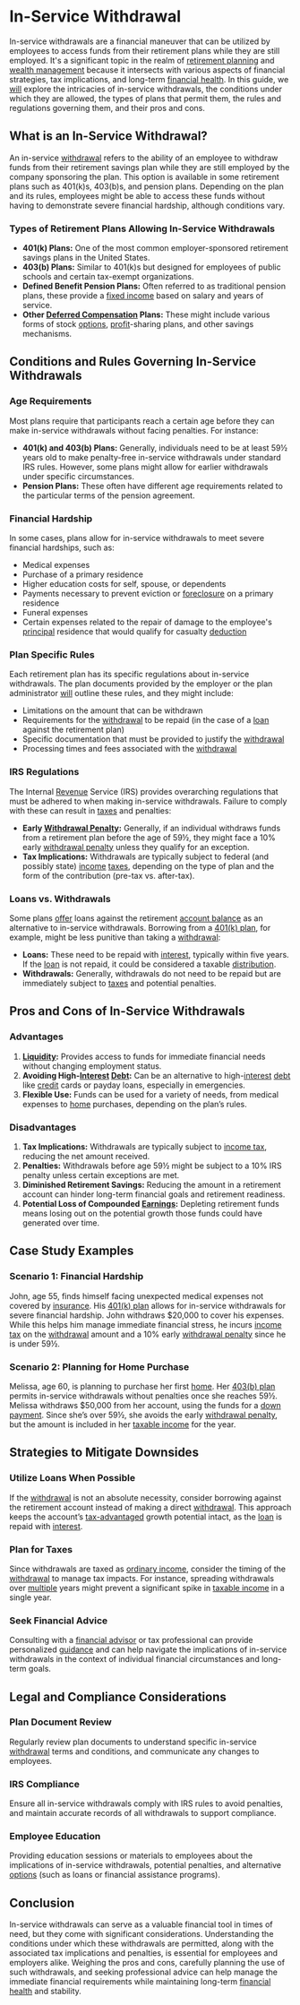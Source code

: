 # In-Service Withdrawal

In-service withdrawals are a financial maneuver that can be utilized by employees to access funds from their retirement plans while they are still employed. It's a significant topic in the realm of [retirement planning](../r/retirement_planning.md) and [wealth management](../w/wealth_management.md) because it intersects with various aspects of financial strategies, tax implications, and long-term [financial health](../f/financial_health.md). In this guide, we [will](../w/will.md) explore the intricacies of in-service withdrawals, the conditions under which they are allowed, the types of plans that permit them, the rules and regulations governing them, and their pros and cons.

## What is an In-Service Withdrawal?

An in-service [withdrawal](../w/withdrawal.md) refers to the ability of an employee to withdraw funds from their retirement savings plan while they are still employed by the company sponsoring the plan. This option is available in some retirement plans such as 401(k)s, 403(b)s, and pension plans. Depending on the plan and its rules, employees might be able to access these funds without having to demonstrate severe financial hardship, although conditions vary.

### Types of Retirement Plans Allowing In-Service Withdrawals

- **401(k) Plans:** One of the most common employer-sponsored retirement savings plans in the United States.
- **403(b) Plans:** Similar to 401(k)s but designed for employees of public schools and certain tax-exempt organizations.
- **Defined Benefit Pension Plans:** Often referred to as traditional pension plans, these provide a [fixed income](../f/fixed_income.md) based on salary and years of service.
- **Other [Deferred Compensation](../d/deferred_compensation.md) Plans:** These might include various forms of stock [options](../o/options.md), [profit](../p/profit.md)-sharing plans, and other savings mechanisms.

## Conditions and Rules Governing In-Service Withdrawals

### Age Requirements

Most plans require that participants reach a certain age before they can make in-service withdrawals without facing penalties. For instance:

- **401(k) and 403(b) Plans:** Generally, individuals need to be at least 59½ years old to make penalty-free in-service withdrawals under standard IRS rules. However, some plans might allow for earlier withdrawals under specific circumstances.
- **Pension Plans:** These often have different age requirements related to the particular terms of the pension agreement.

### Financial Hardship

In some cases, plans allow for in-service withdrawals to meet severe financial hardships, such as:

- Medical expenses
- Purchase of a primary residence
- Higher education costs for self, spouse, or dependents
- Payments necessary to prevent eviction or [foreclosure](../f/foreclosure.md) on a primary residence
- Funeral expenses
- Certain expenses related to the repair of damage to the employee's [principal](../p/principal.md) residence that would qualify for casualty [deduction](../d/deduction.md)

### Plan Specific Rules

Each retirement plan has its specific regulations about in-service withdrawals. The plan documents provided by the employer or the plan administrator [will](../w/will.md) outline these rules, and they might include:

- Limitations on the amount that can be withdrawn
- Requirements for the [withdrawal](../w/withdrawal.md) to be repaid (in the case of a [loan](../l/loan.md) against the retirement plan)
- Specific documentation that must be provided to justify the [withdrawal](../w/withdrawal.md)
- Processing times and fees associated with the [withdrawal](../w/withdrawal.md)

### IRS Regulations

The Internal [Revenue](../r/revenue.md) Service (IRS) provides overarching regulations that must be adhered to when making in-service withdrawals. Failure to comply with these can result in [taxes](../t/taxes.md) and penalties:
 
- **Early [Withdrawal Penalty](../w/withdrawal_penalty.md):** Generally, if an individual withdraws funds from a retirement plan before the age of 59½, they might face a 10% early [withdrawal penalty](../w/withdrawal_penalty.md) unless they qualify for an exception.
- **Tax Implications:** Withdrawals are typically subject to federal (and possibly state) [income](../i/income.md) [taxes](../t/taxes.md), depending on the type of plan and the form of the contribution (pre-tax vs. after-tax).

### Loans vs. Withdrawals

Some plans [offer](../o/offer.md) loans against the retirement [account balance](../a/account_balance.md) as an alternative to in-service withdrawals. Borrowing from a [401(k) plan](../1/401(k)_plan.md), for example, might be less punitive than taking a [withdrawal](../w/withdrawal.md):

- **Loans:** These need to be repaid with [interest](../i/interest.md), typically within five years. If the [loan](../l/loan.md) is not repaid, it could be considered a taxable [distribution](../d/distribution.md).
- **Withdrawals:** Generally, withdrawals do not need to be repaid but are immediately subject to [taxes](../t/taxes.md) and potential penalties.

## Pros and Cons of In-Service Withdrawals

### Advantages

1. **[Liquidity](../l/liquidity.md):** Provides access to funds for immediate financial needs without changing employment status.
2. **Avoiding High-[Interest](../i/interest.md) [Debt](../d/debt.md):** Can be an alternative to high-[interest](../i/interest.md) [debt](../d/debt.md) like [credit](../c/credit.md) cards or payday loans, especially in emergencies.
3. **Flexible Use:** Funds can be used for a variety of needs, from medical expenses to [home](../h/home.md) purchases, depending on the plan’s rules.

### Disadvantages

1. **Tax Implications:** Withdrawals are typically subject to [income tax](../i/income_tax.md), reducing the net amount received.
2. **Penalties:** Withdrawals before age 59½ might be subject to a 10% IRS penalty unless certain exceptions are met.
3. **Diminished Retirement Savings:** Reducing the amount in a retirement account can hinder long-term financial goals and retirement readiness.
4. **Potential Loss of Compounded [Earnings](../e/earnings.md):** Depleting retirement funds means losing out on the potential growth those funds could have generated over time.

## Case Study Examples

### Scenario 1: Financial Hardship

John, age 55, finds himself facing unexpected medical expenses not covered by [insurance](../i/insurance.md). His [401(k) plan](../1/401(k)_plan.md) allows for in-service withdrawals for severe financial hardship. John withdraws $20,000 to cover his expenses. While this helps him manage immediate financial stress, he incurs [income tax](../i/income_tax.md) on the [withdrawal](../w/withdrawal.md) amount and a 10% early [withdrawal penalty](../w/withdrawal_penalty.md) since he is under 59½.

### Scenario 2: Planning for Home Purchase

Melissa, age 60, is planning to purchase her first [home](../h/home.md). Her [403(b) plan](../1/403(b)_plan.md) permits in-service withdrawals without penalties once she reaches 59½. Melissa withdraws $50,000 from her account, using the funds for a [down payment](../d/down_payment.md). Since she’s over 59½, she avoids the early [withdrawal penalty](../w/withdrawal_penalty.md), but the amount is included in her [taxable income](../t/taxable_income.md) for the year.

## Strategies to Mitigate Downsides

### Utilize Loans When Possible

If the [withdrawal](../w/withdrawal.md) is not an absolute necessity, consider borrowing against the retirement account instead of making a direct [withdrawal](../w/withdrawal.md). This approach keeps the account’s [tax-advantaged](../t/tax-advantaged.md) growth potential intact, as the [loan](../l/loan.md) is repaid with [interest](../i/interest.md).

### Plan for Taxes

Since withdrawals are taxed as [ordinary income](../o/ordinary_income.md), consider the timing of the [withdrawal](../w/withdrawal.md) to manage tax impacts. For instance, spreading withdrawals over [multiple](../m/multiple.md) years might prevent a significant spike in [taxable income](../t/taxable_income.md) in a single year.

### Seek Financial Advice

Consulting with a [financial advisor](../f/financial_advisor.md) or tax professional can provide personalized [guidance](../g/guidance.md) and can help navigate the implications of in-service withdrawals in the context of individual financial circumstances and long-term goals.

## Legal and Compliance Considerations

### Plan Document Review

Regularly review plan documents to understand specific in-service [withdrawal](../w/withdrawal.md) terms and conditions, and communicate any changes to employees.

### IRS Compliance

Ensure all in-service withdrawals comply with IRS rules to avoid penalties, and maintain accurate records of all withdrawals to support compliance.

### Employee Education

Providing education sessions or materials to employees about the implications of in-service withdrawals, potential penalties, and alternative [options](../o/options.md) (such as loans or financial assistance programs).

## Conclusion

In-service withdrawals can serve as a valuable financial tool in times of need, but they come with significant considerations. Understanding the conditions under which these withdrawals are permitted, along with the associated tax implications and penalties, is essential for employees and employers alike. Weighing the pros and cons, carefully planning the use of such withdrawals, and seeking professional advice can help manage the immediate financial requirements while maintaining long-term [financial health](../f/financial_health.md) and stability.